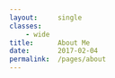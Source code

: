 ```yaml
---
layout:     single
classes:    
    - wide
title:      About Me
date:       2017-02-04 
permalink:  /pages/about
---
```

